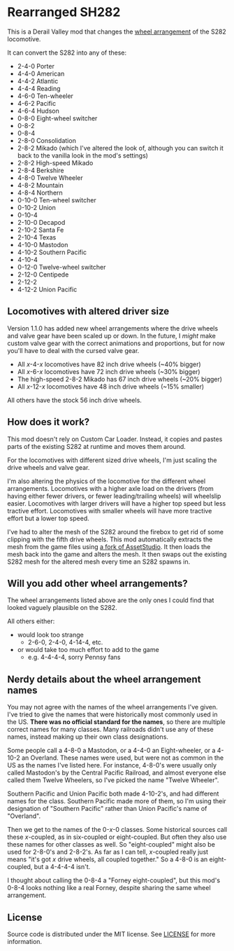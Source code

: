 # Rearranged SH282

This is a Derail Valley mod that changes the [wheel arrangement](https://en.wikipedia.org/wiki/Wheel_arrangement) of the S282 locomotive.

It can convert the S282 into any of these:
- 2-4-0 Porter
- 4-4-0 American
- 4-4-2 Atlantic
- 4-4-4 Reading
- 4-6-0 Ten-wheeler
- 4-6-2 Pacific
- 4-6-4 Hudson
- 0-8-0 Eight-wheel switcher
- 0-8-2
- 0-8-4
- 2-8-0 Consolidation
- 2-8-2 Mikado (which I've altered the look of, although you can switch it back to the vanilla look in the mod's settings)
- 2-8-2 High-speed Mikado
- 2-8-4 Berkshire
- 4-8-0 Twelve Wheeler
- 4-8-2 Mountain
- 4-8-4 Northern
- 0-10-0 Ten-wheel switcher
- 0-10-2 Union
- 0-10-4
- 2-10-0 Decapod
- 2-10-2 Santa Fe
- 2-10-4 Texas
- 4-10-0 Mastodon
- 4-10-2 Southern Pacific
- 4-10-4
- 0-12-0 Twelve-wheel switcher
- 2-12-0 Centipede
- 2-12-2
- 4-12-2 Union Pacific

## Locomotives with altered driver size

Version 1.1.0 has added new wheel arrangements where the drive wheels and valve gear have been scaled up or down. In the future, I *might* make custom valve gear with the correct animations and proportions, but for now you'll have to deal with the cursed valve gear.

- All *x*-4-*x* locomotives have 82 inch drive wheels (~40% bigger)
- All *x*-6-*x* locomotives have 72 inch drive wheels (~30% bigger)
- The high-speed 2-8-2 Mikado has 67 inch drive wheels (~20% bigger)
- All *x*-12-*x* locomotives have 48 inch drive wheels (~15% smaller)

All others have the stock 56 inch drive wheels.

## How does it work?

This mod doesn't rely on Custom Car Loader. Instead, it copies and pastes parts of the existing S282 at runtime and moves them around.

For the locomotives with different sized drive wheels, I'm just scaling the drive wheels and valve gear.

I'm also altering the physics of the locomotive for the different wheel arrangements. Locomotives with a higher axle load on the drivers (from having either fewer drivers, or fewer leading/trailing wheels) will wheelslip easier. Locomotives with larger drivers will have a higher top speed but less tractive effort. Locomotives with smaller wheels will have more tractive effort but a lower top speed.

I've had to alter the mesh of the S282 around the firebox to get rid of some clipping with the fifth drive wheels. This mod automatically extracts the mesh from the game files using [a fork of AssetStudio](https://github.com/aelurum/AssetStudio). It then loads the mesh back into the game and alters the mesh. It then swaps out the existing S282 mesh for the altered mesh every time an S282 spawns in.

## Will you add other wheel arrangements?

The wheel arrangements listed above are the only ones I could find that looked vaguely plausible on the S282.

All others either:
- would look too strange
	- 2-6-0, 2-4-0, 4-14-4, etc.
- or would take too much effort to add to the game
	- e.g. 4-4-4-4, sorry Pennsy fans

## Nerdy details about the wheel arrangement names

You may not agree with the names of the wheel arrangements I've given. I've tried to give the names that were historically most commonly used in the US. **There was no official standard for the names**, so there are multiple correct names for many classes. Many railroads didn't use any of these names, instead making up their own class designations.

Some people call a 4-8-0 a Mastodon, or a 4-4-0 an Eight-wheeler, or a 4-10-2 an Overland. These names were used, but were not as common in the US as the names I've listed here. For instance, 4-8-0's were usually only called Mastodon's by the Central Pacific Railroad, and almost everyone else called them Twelve Wheelers, so I've picked the name "Twelve Wheeler".

Southern Pacific and Union Pacific both made 4-10-2's, and had different names for the class. Southern Pacific made more of them, so I'm using their designation of "Southern Pacific" rather than Union Pacific's name of "Overland".

Then we get to the names of the 0-*x*-0 classes. Some historical sources call these *x*-coupled, as in six-coupled or eight-coupled. But often they also use these names for other classes as well. So "eight-coupled" might also be used for 2-8-0's and 2-8-2's. As far as I can tell, *x*-coupled really just means "it's got *x* drive wheels, all coupled together." So a 4-8-0 is an eight-coupled, but a 4-4-4-4 isn't.

I thought about calling the 0-8-4 a "Forney eight-coupled", but this mod's 0-8-4 looks nothing like a real Forney, despite sharing the same wheel arrangement.

## License

Source code is distributed under the MIT license.
See [LICENSE](LICENSE) for more information.
